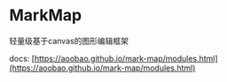# MarkMap

轻量级基于canvas的图形编辑框架

docs:
[https://aoobao.github.io/mark-map/modules.html](https://aoobao.github.io/mark-map/modules.html)
